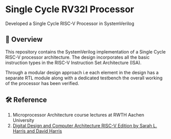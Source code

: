 # Single Cycle RV32I Processor
Developed a Single Cycle RISC-V Processor in SystemVerilog

## 📜 Overview  
This repository contains the SystemVerilog implementation of a Single Cycle RISC-V processor architecture. The design incorporates all the basic instruction types in the RISC-V Instruction Set Architecture (ISA).

Through a modular design approach i.e each element in the design has a separate RTL module along with a dedicated testbench the overall working of the processor has been verified.

## 🛠️ Reference
1. Microprocessor Architecture course lectures at RWTH Aachen University 
2. [Digital Design and Computer Architecture RISC-V Edition by Sarah L. Harris and David Harris](https://www.amazon.com/Digital-Design-Computer-Architecture-RISC-V/dp/0128200642)